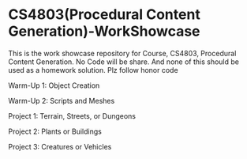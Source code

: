 # CS4803(Procedural Content Generation)-WorkShowcase
This is the work showcase repository for Course, CS4803, Procedural Content Generation. No Code will be share. And none of this should be used as a homework solution. Plz follow honor code


Warm-Up 1: Object Creation

Warm-Up 2: Scripts and Meshes

Project 1: Terrain, Streets, or Dungeons

Project 2: Plants or Buildings

Project 3: Creatures or Vehicles
